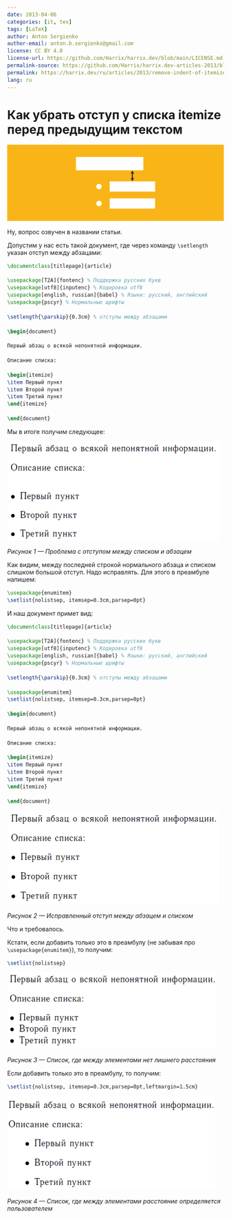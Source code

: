 ```yaml
---
date: 2013-04-06
categories: [it, tex]
tags: [LaTeX]
author: Anton Sergienko
author-email: anton.b.sergienko@gmail.com
license: CC BY 4.0
license-url: https://github.com/Harrix/harrix.dev/blob/main/LICENSE.md
permalink-source: https://github.com/Harrix/harrix.dev-articles-2013/blob/main/remove-indent-of-itemize/remove-indent-of-itemize.md
permalink: https://harrix.dev/ru/articles/2013/remove-indent-of-itemize/
lang: ru
---
```


# Как убрать отступ у списка itemize перед предыдущим текстом

![Featured image](featured-image.svg)

Ну, вопрос озвучен в названии статьи.

Допустим у нас есть такой документ, где через команду `\setlength` указан отступ между абзацами:

```tex
\documentclass[titlepage]{article}

\usepackage[T2A]{fontenc} % Поддержка русских букв
\usepackage[utf8]{inputenc} % Кодировка utf8
\usepackage[english, russian]{babel} % Языки: русский, английский
\usepackage{pscyr} % Нормальные шрифты

\setlength{\parskip}{0.3cm} % отступы между абзацами

\begin{document}

Первый абзац о всякой непонятной информации.

Описание списка:

\begin{itemize}
\item Первый пункт
\item Второй пункт
\item Третий пункт
\end{itemize}

\end{document}
```

Мы в итоге получим следующее:

![Проблема с отступом между списком и абзацем](img/list_01.png)

_Рисунок 1 — Проблема с отступом между списком и абзацем_

Как видим, между последней строкой нормального абзаца и списком слишком большой отступ. Надо исправлять. Для этого в преамбуле напишем:

```tex
\usepackage{enumitem}
\setlist{nolistsep, itemsep=0.3cm,parsep=0pt}
```

И наш документ примет вид:

```tex
\documentclass[titlepage]{article}

\usepackage[T2A]{fontenc} % Поддержка русских букв
\usepackage[utf8]{inputenc} % Кодировка utf8
\usepackage[english, russian]{babel} % Языки: русский, английский
\usepackage{pscyr} % Нормальные шрифты

\setlength{\parskip}{0.3cm} % отступы между абзацами

\usepackage{enumitem}
\setlist{nolistsep, itemsep=0.3cm,parsep=0pt}

\begin{document}

Первый абзац о всякой непонятной информации.

Описание списка:

\begin{itemize}
\item Первый пункт
\item Второй пункт
\item Третий пункт
\end{itemize}

\end{document}
```

![Исправленный отступ между абзацем и списком](img/list_02.png)

_Рисунок 2 — Исправленный отступ между абзацем и списком_

Что и требовалось.

Кстати, если добавить только это в преамбулу (не забывая про `\usepackage{enumitem}`), то получим:

```tex
\setlist{nolistsep}
```

![Список, где между элементами нет лишнего расстояния](img/list_03.png)

_Рисунок 3 — Список, где между элементами нет лишнего расстояния_

Если добавить только это в преамбулу, то получим:

```tex
\setlist{nolistsep, itemsep=0.3cm,parsep=0pt,leftmargin=1.5cm}
```

![Список, где между элементами расстояние определяется пользователем](img/result.png)

_Рисунок 4 — Список, где между элементами расстояние определяется пользователем_

